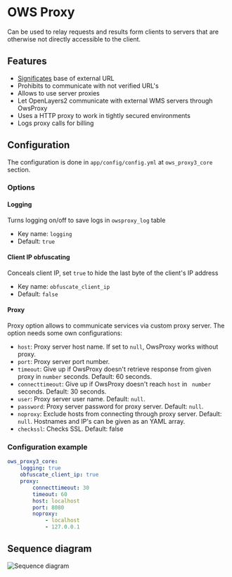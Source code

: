 # OWS Proxy

 Can be used to relay requests and results form clients to servers that are otherwise not directly accessible to the client.
 
## Features

* [Significates](CONTRIBUTING.md#signing-urls) base of external URL
* Prohibits to communicate with not verified URL's
* Allows to use server proxies
* Let OpenLayers2 communicate with external WMS servers through OwsProxy
* Uses a HTTP proxy to work in tightly secured environments
* Logs proxy calls for billing

## Configuration

The configuration is done in `app/config/config.yml` at `ows_proxy3_core` section.

### Options

#### Logging 

Turns logging on/off to save logs in `owsproxy_log` table

* Key name: `logging`
* Default: `true`

#### Client IP obfuscating

Conceals client IP, set `true` to hide the last byte of the client's IP address

* Key name: `obfuscate_client_ip`
* Default: `false`

#### Proxy


Proxy option allows to communicate services via custom proxy server.
The option needs some own configurations:

* `host`: Proxy server host name. If set to `null`, OwsProxy works without proxy.
* `port`: Proxy server port number.
* `timeout`: Give up if OwsProxy doesn't retrieve response from given proxy in `number` seconds.  Default: 60 seconds. 
* `connecttimeout`: Give up if OwsProxy doesn't reach `host` in ` number` seconds. Default: 30 seconds.
* `user`:  Proxy server user name. Default: `null`.
* `password`: Proxy server password for proxy server. Default: `null`.
* `noproxy`:  Exclude hosts from connecting through proxy server. Default: `null`. Hostnames and IP's can be given as an YAML array.
* `checkssl`: Checks SSL. Default: false

### Configuration example

```yaml
ows_proxy3_core:
    logging: true               
    obfuscate_client_ip: true 
    proxy:                
        connecttimeout: 30    
        timeout: 60           
        host: localhost            
        port: 8080                 
        noproxy:               
            - localhost           
            - 127.0.0.1           
```


##  Sequence diagram

![Sequence diagram](http://plantuml.com/plantuml/proxy?src=https://raw.githubusercontent.com/mapbender/owsproxy3/master/src/OwsProxy3/CoreBundle/Documentation/communication.puml)
